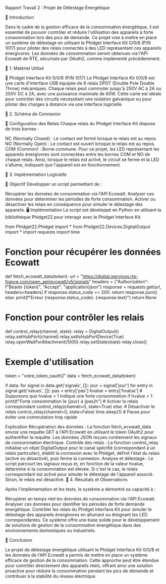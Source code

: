 Rapport Travail 2 : Projet de Délestage Énergétique

🔹 Introduction

Dans le cadre de la gestion efficace de la consommation énergétique, il est essentiel de pouvoir contrôler et réduire l'utilisation des appareils à forte consommation lors des pics de demande. Ce projet vise à mettre en place un système de délestage en utilisant le Phidget Interface Kit 0/0/8 (P/N 1017) pour piloter des relais connectés à des LED représentant ces appareils énergivores. Les données de consommation seront obtenues via l'API Ecowatt de RTE, sécurisée par OAuth2, comme implémenté précédemment.

🔹 1. Matériel Utilisé

📌 Phidget Interface Kit 0/0/8 (P/N 1017)
Le Phidget Interface Kit 0/0/8 est une carte d'interface USB équipée de 8 relais DPDT (Double Pole Double Throw) mécaniques. Chaque relais peut commuter jusqu'à 250V AC à 2A ou 200V DC à 2A, avec une puissance maximale de 60W. Cette carte est idéale pour contrôler des circuits nécessitant une isolation galvanique ou pour piloter des charges à distance via une interface logicielle.

🔹 2. Schéma de Connexion

📌 Configuration des Relais
Chaque relais du Phidget Interface Kit dispose de trois bornes :

NC (Normally Closed) : Le contact est fermé lorsque le relais est au repos.
NO (Normally Open) : Le contact est ouvert lorsque le relais est au repos.
COM (Common) : Borne commune.
Pour ce projet, les LED représentant les appareils énergivores sont connectées entre les bornes COM et NO de chaque relais. Ainsi, lorsque le relais est activé, le circuit se ferme et la LED s'allume, indiquant que l'appareil est en fonctionnement.

🔹 3. Implémentation Logicielle

📌 Objectif
Développer un script permettant de :

Récupérer les données de consommation via l'API Ecowatt.
Analyser ces données pour déterminer les périodes de forte consommation.
Activer ou désactiver les relais en conséquence pour simuler le délestage des appareils.
🖥️ Implémentation
Le script est développé en Python en utilisant la bibliothèque Phidget22 pour interagir avec le Phidget Interface Kit.

from Phidget22.Phidget import *
from Phidget22.Devices.DigitalOutput import *
import requests
import time

# Fonction pour récupérer les données Ecowatt
def fetch_ecowatt_data(token):
    url = "https://digital.iservices.rte-france.com/open_api/ecowatt/v5/signals"
    headers = {"Authorization": f"Bearer {token}", "Accept": "application/json"}
    response = requests.get(url, headers=headers)
    if response.status_code == 200:
        return response.json()
    else:
        print(f"Erreur {response.status_code}: {response.text}")
        return None

# Fonction pour contrôler les relais
def control_relay(channel, state):
    relay = DigitalOutput()
    relay.setHubPort(channel)
    relay.setIsHubPortDevice(True)
    relay.openWaitForAttachment(1000)
    relay.setState(state)
    relay.close()

# Exemple d'utilisation
token = "votre_token_oauth2"
data = fetch_ecowatt_data(token)

if data:
    for signal in data.get('signals', []):
        jour = signal['jour']
        for entry in signal.get('values', []):
            pas = entry['pas']
            hvalue = entry['hvalue']
            # Supposons que hvalue > 1 indique une forte consommation
            if hvalue > 1:
                print(f"Forte consommation le {jour} à {pas}h")
                # Activer le relais correspondant
                control_relay(channel=0, state=True)
            else:
                # Désactiver le relais
                control_relay(channel=0, state=False)
            time.sleep(1)  # Pause pour éviter une commutation trop rapide

Explication
Récupération des données : La fonction fetch_ecowatt_data envoie une requête GET à l'API Ecowatt en utilisant le token OAuth2 pour authentifier la requête. Les données JSON reçues contiennent les signaux de consommation électrique.
Contrôle des relais : La fonction control_relay initialise un objet DigitalOutput pour le canal spécifié (correspondant à un relais particulier), établit la connexion avec le Phidget, définit l'état du relais (activé ou désactivé), puis ferme la connexion.
Analyse et délestage : Le script parcourt les signaux reçus et, en fonction de la valeur hvalue, détermine si la consommation est élevée. Si c'est le cas, le relais correspondant est activé pour simuler le délestage de l'appareil associé. Sinon, le relais est désactivé.
🔹 4. Résultats et Observations

Après l'implémentation et les tests, le système a démontré sa capacité à :

Récupérer en temps réel les données de consommation via l'API Ecowatt.
Analyser ces données pour identifier les périodes de forte demande énergétique.
Contrôler les relais du Phidget Interface Kit pour simuler le délestage des appareils énergivores en allumant ou éteignant les LED correspondantes.
Ce système offre une base solide pour le développement de solutions de gestion de la consommation énergétique dans des environnements domestiques ou industriels.

🔹 Conclusion

Le projet de délestage énergétique utilisant le Phidget Interface Kit 0/0/8 et les données de l'API Ecowatt a permis de mettre en place un système efficace de gestion de la consommation. Cette approche peut être étendue pour contrôler directement des appareils réels, offrant ainsi une solution proactive pour réduire la consommation pendant les pics de demande et contribuer à la stabilité du réseau électrique.
